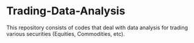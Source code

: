 # Trading-Data-Analysis
This repository consists of codes that deal with data analysis for trading various securities (Equities, Commodities, etc).
